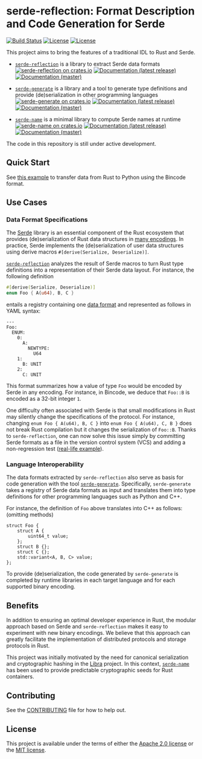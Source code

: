 # serde-reflection: Format Description and Code Generation for Serde

[![Build Status](https://circleci.com/gh/facebookincubator/serde-reflection/tree/master.svg?style=shield&circle-token=4380502426d703f8f000b5467195728e5e8e4ff5)](https://circleci.com/gh/facebookincubator/serde-reflection/tree/master)
[![License](https://img.shields.io/badge/license-Apache-green.svg)](LICENSE-APACHE)
[![License](https://img.shields.io/badge/license-MIT-green.svg)](LICENSE-MIT)


This project aims to bring the features of a traditional IDL to Rust and Serde.

* [`serde-reflection`](serde-reflection) is a library to extract Serde data formats [![serde-reflection on crates.io](https://img.shields.io/crates/v/serde-reflection)](https://crates.io/crates/serde-reflection) [![Documentation (latest release)](https://docs.rs/serde-reflection/badge.svg)](https://docs.rs/serde-reflection/) [![Documentation (master)](https://img.shields.io/badge/docs-master-59f)](https://facebookincubator.github.io/serde-reflection/serde_reflection/)

* [`serde-generate`](serde-generate) is a library and a tool to generate type definitions and provide (de)serialization in other programming languages [![serde-generate on crates.io](https://img.shields.io/crates/v/serde-generate)](https://crates.io/crates/serde-generate) [![Documentation (latest release)](https://docs.rs/serde-generate/badge.svg)](https://docs.rs/serde-generate/) [![Documentation (master)](https://img.shields.io/badge/docs-master-59f)](https://facebookincubator.github.io/serde-reflection/serde_generate/)

* [`serde-name`](serde-name) is a minimal library to compute Serde names at runtime [![serde-name on crates.io](https://img.shields.io/crates/v/serde-name)](https://crates.io/crates/serde-name) [![Documentation (latest release)](https://docs.rs/serde-name/badge.svg)](https://docs.rs/serde-name/) [![Documentation (master)](https://img.shields.io/badge/docs-master-59f)](https://facebookincubator.github.io/serde-reflection/serde_name/)

The code in this repository is still under active development.


## Quick Start

See [this example](serde-generate/README.md#quick-start-with-python-and-bincode) to transfer data from Rust to Python using the Bincode format.


## Use Cases

### Data Format Specifications

The [Serde](https://serde.rs/) library is an essential component of the Rust ecosystem that provides (de)serialization of Rust data structures in [many encodings](https://serde.rs/#data-formats). In practice, Serde implements the (de)serialization of user data structures using derive macros `#[derive(Serialize, Deserialize)]`.

[`serde-reflection`](serde-reflection) analyzes the result of Serde macros to turn Rust type definitions into a representation of their Serde data layout. For instance, the following definition
```rust
#[derive(Serialize, Deserialize)]
enum Foo { A(u64), B, C }
```
entails a registry containing one [data format](https://facebookincubator.github.io/serde-reflection/serde_reflection/enum.ContainerFormat.html) and represented as follows in YAML syntax:
```
---
Foo:
  ENUM:
    0:
      A:
        NEWTYPE:
          U64
    1:
      B: UNIT
    2:
      C: UNIT
```

This format summarizes how a value of type `Foo` would be encoded by Serde in any encoding. For instance, in Bincode, we deduce that `Foo::B` is encoded as a 32-bit integer `1`.

One difficulty often associated with Serde is that small modifications in Rust may silently change the specifications of the protocol. For instance, changing `enum Foo { A(u64), B, C }` into `enum Foo { A(u64), C, B }` does not break Rust compilation but it changes the serialization of `Foo::B`. Thanks to `serde-reflection`, one can now solve this issue simply by committing Serde formats as a file in the version control system (VCS) and adding a non-regression test ([real-life example](https://github.com/libra/libra/tree/master/testsuite/generate-format/tests)).


### Language Interoperability

The data formats extracted by `serde-reflection` also serve as basis for code generation with the tool [`serde-generate`](serde-generate). Specifically, `serde-generate` takes a registry of Serde data formats as input and translates them into type definitions for other programming languages such as Python and C++.

For instance, the definition of `Foo` above translates into C++ as follows: (omitting methods)
```
struct Foo {
    struct A {
        uint64_t value;
    };
    struct B {};
    struct C {};
    std::variant<A, B, C> value;
};
```

To provide (de)serialization, the code generated by `serde-generate` is completed by runtime libraries in each target language and for each supported binary encoding.


## Benefits

In addition to ensuring an optimal developer experience in Rust, the modular approach based on Serde and `serde-reflection` makes it easy to experiment with new binary encodings. We believe that this approach can greatly facilitate the implementation of distributed protocols and storage protocols in Rust.

This project was initially motivated by the need for canonical serialization and cryptographic hashing in the [Libra](https://github.com/libra/libra) project. In this context, [`serde-name`](serde-name) has been used to provide predictable cryptographic seeds for Rust containers.


## Contributing

See the [CONTRIBUTING](CONTRIBUTING.md) file for how to help out.


## License

This project is available under the terms of either the [Apache 2.0 license](LICENSE-APACHE) or the [MIT license](LICENSE-MIT).
